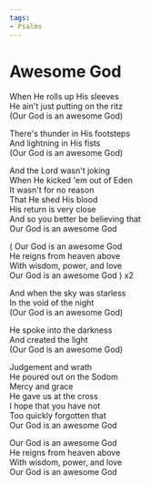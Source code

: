 ```yaml
---
tags:
- Psalms
---
```


# Awesome God  

When He rolls up His sleeves  
He ain't just putting on the ritz  
(Our God is an awesome God)  

There's thunder in His footsteps  
And lightning in His fists  
(Our God is an awesome God)  

And the Lord wasn't joking  
When He kicked 'em out of Eden  
It wasn't for no reason  
That He shed His blood  
His return is very close  
And so you better be believing that  
Our God is an awesome God  

( Our God is an awesome God  
He reigns from heaven above  
With wisdom, power, and love  
Our God is an awesome God ) x2  

And when the sky was starless  
In the void of the night  
(Our God is an awesome God)  

He spoke into the darkness  
And created the light  
(Our God is an awesome God)  

Judgement and wrath  
He poured out on the Sodom  
Mercy and grace  
He gave us at the cross  
I hope that you have not  
Too quickly forgotten that  
Our God is an awesome God  
  
Our God is an awesome God  
He reigns from heaven above  
With wisdom, power, and love  
Our God is an awesome God